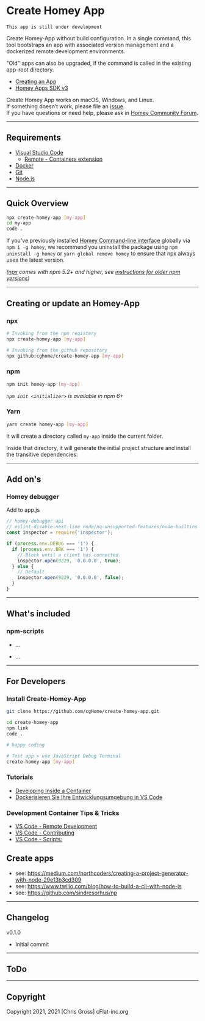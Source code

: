 # Create Homey App

`This app is still under development`

Create Homey-App without build configuration. In a single command, this tool bootstraps an app with associated version management and a dockerized remote development environments.

"Old" apps can also be upgraded, if the command is called in the existing app-root directory.

- [Creating an App](https://github.com/cgHome/homey.devApp#creating-or-update-an-homey-app)
- [Homey Apps SDK v3](https://apps-sdk-v3.developer.athom.com/)

Create Homey App works on macOS, Windows, and Linux.\
If something doesn’t work, please file an [issue](https://github.com/cgHome/homey.devApp/issues).\
If you have questions or need help, please ask in [Homey Community Forum](https://community.athom.com/).

----

## Requirements

- [Visual Studio Code](https://code.visualstudio.com/)
  - [Remote - Containers extension](https://marketplace.visualstudio.com/items?itemName=ms-vscode-remote.remote-containers)
- [Docker](https://www.docker.com/)
- [Git](https://git-scm.com/)
- [Node.js](https://nodejs.org/en/)

----

## Quick Overview

```sh
npx create-homey-app [my-app]
cd my-app
code .
```

If you've previously installed [Homey Command-line interface](https://www.npmjs.com/package/homey) globally via `npm i -g homey`, we recommend you uninstall the package using `npm uninstall -g homey` or `yarn global remove homey` to ensure that npx always uses the latest version.

_([npx](https://medium.com/@maybekatz/introducing-npx-an-npm-package-runner-55f7d4bd282b) comes with npm 5.2+ and higher, see [instructions for older npm versions](https://gist.github.com/gaearon/4064d3c23a77c74a3614c498a8bb1c5f))_

----

## Creating or update an Homey-App

### npx

```sh
# Invoking from the npm registery
npx create-homey-app [my-app]

# Invoking from the github repository
npx github:cghome/create-homey-app [my-app]
```

### npm

```sh
npm init homey-app [my-app]
```

_`npm init <initializer>` is available in npm 6+_

### Yarn

```sh
yarn create homey-app [my-app]
```

It will create a directory called `my-app` inside the current folder.

Inside that directory, it will generate the initial project structure and install the transitive dependencies:

----

## Add on's

### Homey debugger

Add to app.js

```js
// homey-debugger api
// eslint-disable-next-line node/no-unsupported-features/node-builtins
const inspector = require('inspector');

if (process.env.DEBUG === '1') {
  if (process.env.BRK === '1') {
    // Block until a client has connected.
    inspector.open(9229, '0.0.0.0', true);
  } else {
    // Default
    inspector.open(9229, '0.0.0.0', false);
  }
}
```

----

## What's included

### npm-scripts

- ...

- ...

----

## For Developers

### Install Create-Homey-App

```sh
git clone https://github.com/cgHome/create-homey-app.git

cd create-homey-app
npm link
code .

# happy coding

# Test app > use JavaScript Debug Terminal
create-homey-app [my-app]
```

### Tutorials

- [Developing inside a Container](https://code.visualstudio.com/docs/remote/containers)
- [Dockerisieren Sie Ihre Entwicklungsumgebung in VS Code](https://ichi.pro/de/post/234589651404201)

### Development Container Tips & Tricks

- [VS Code - Remote Development](https://github.com/microsoft/vscode-dev-containers/tree/master)
- [VS Code - Contributing](https://github.com/microsoft/vscode-dev-containers/blob/master/CONTRIBUTING.md)
- [VS Code - Scripts:](https://github.com/microsoft/vscode-dev-containers/tree/master/script-library)

## Create apps

- see: <https://medium.com/northcoders/creating-a-project-generator-with-node-29e13b3cd309>
- see: <https://www.twilio.com/blog/how-to-build-a-cli-with-node-js>
- see: <https://github.com/sindresorhus/np>

----

## Changelog

v0.1.0

- Initial commit

----

## ToDo

----

## Copyright

Copyright 2021, 2021 [Chris Gross] cFlat-inc.org
